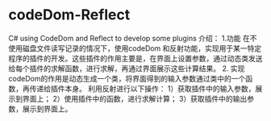 # codeDom-Reflect
C#  using CodeDom and Reflect to develop some plugins
介绍：
1.功能
在不使用磁盘文件读写记录的情况下，使用codeDom 和反射功能，实现用于某一特定程序的插件的开发。这些插件的作用主要是，在界面上设置参数，通过动态类发送给每个插件的求解函数，进行求解，再通过界面展示这些计算结果。
2. 实现
codeDom的作用是动态生成一个类，将界面得到的输入参数通过类中的一个函数，再传递给插件本身。
利用反射进行以下操作：
1）获取插件中的输入参数，展示到界面上；
2）使用插件中的函数，进行求解计算；
3）获取插件中的输出参数，展示到界面上。


